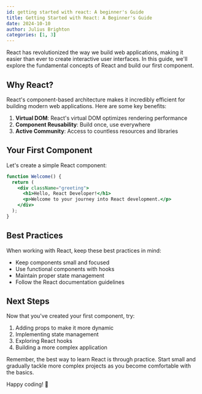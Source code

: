 ```yaml
---
id: getting started with react: A beginner's Guide
title: Getting Started with React: A Beginner's Guide
date: 2024-10-10
author: Julius Brighton
categories: [1, 3]
---
```


React has revolutionized the way we build web applications, making it easier than ever to create interactive user interfaces. In this guide, we'll explore the fundamental concepts of React and build our first component.

## Why React?

React's component-based architecture makes it incredibly efficient for building modern web applications. Here are some key benefits:

1. **Virtual DOM**: React's virtual DOM optimizes rendering performance
2. **Component Reusability**: Build once, use everywhere
3. **Active Community**: Access to countless resources and libraries

## Your First Component

Let's create a simple React component:

```jsx
function Welcome() {
  return (
    <div className="greeting">
      <h1>Hello, React Developer!</h1>
      <p>Welcome to your journey into React development.</p>
    </div>
  );
}
```

## Best Practices

When working with React, keep these best practices in mind:

- Keep components small and focused
- Use functional components with hooks
- Maintain proper state management
- Follow the React documentation guidelines

## Next Steps

Now that you've created your first component, try:

1. Adding props to make it more dynamic
2. Implementing state management
3. Exploring React hooks
4. Building a more complex application

Remember, the best way to learn React is through practice. Start small and gradually tackle more complex projects as you become comfortable with the basics.

Happy coding! 🚀